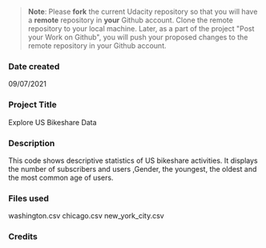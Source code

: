 >**Note**: Please **fork** the current Udacity repository so that you will have a **remote** repository in **your** Github account. Clone the remote repository to your local machine. Later, as a part of the project "Post your Work on Github", you will push your proposed changes to the remote repository in your Github account.

### Date created
09/07/2021

### Project Title
Explore US Bikeshare Data

### Description

This code shows descriptive statistics of US bikeshare activities.
It displays the number of subscribers and users ,Gender, the youngest, the oldest and the most common age of users.
 

### Files used
washington.csv
chicago.csv
new_york_city.csv

### Credits


